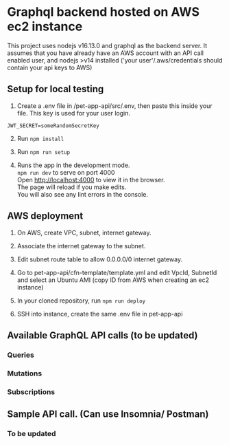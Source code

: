 # Graphql backend hosted on AWS ec2 instance

This project uses nodejs v16.13.0 and graphql as the backend server.
It assumes that you have already have an AWS account with an API call enabled user, and nodejs >v14 installed
('your user'/.aws/credentials should contain your api keys to AWS)

## Setup for local testing

1. Create a .env file in /pet-app-api/src/.env, then paste this inside your file. This key is used for your user login.
```
JWT_SECRET=someRandomSecretKey
```

2. Run ```npm install```

3. Run ```npm run setup```

3. Runs the app in the development mode.\
```npm run dev``` to serve on port 4000\
Open [http://localhost:4000](http://localhost:4000) to view it in the browser.\
The page will reload if you make edits.\
You will also see any lint errors in the console.

## AWS deployment
1. On AWS, create VPC, subnet, internet gateway.

2. Associate the internet gateway to the subnet.

3. Edit subnet route table to allow 0.0.0.0/0 internet gateway.

4. Go to pet-app-api/cfn-template/template.yml and edit VpcId, SubnetId and select an Ubuntu AMI (copy ID from AWS when creating an ec2 instance)

5. In your cloned repository, run ```npm run deploy```

6. SSH into instance, create the same .env file in pet-app-api

## Available GraphQL API calls (to be updated)
### Queries
### Mutations
### Subscriptions

## Sample API call. (Can use Insomnia/ Postman)
### To be updated
